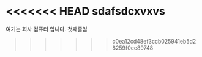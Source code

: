 <<<<<<< HEAD
sdafsdcxvxvs
=======
여기는 회사 컴퓨터 입니다. 첫째줄임
>>>>>>> c0ea12cd48ef3ccb025941eb5d28259f0ee89748
